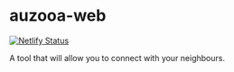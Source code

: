 # auzooa-web

[![Netlify Status](https://api.netlify.com/api/v1/badges/57405043-39b0-4c04-86c5-b586701fe360/deploy-status)](https://app.netlify.com/sites/azuooa/deploys)

A tool that will allow you to connect with your neighbours.
